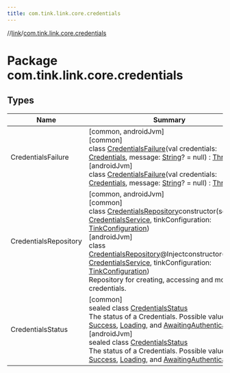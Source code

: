 ```yaml
---
title: com.tink.link.core.credentials
---
```

//[link](../../index.html)/[com.tink.link.core.credentials](index.html)



# Package com.tink.link.core.credentials



## Types


| Name | Summary |
|---|---|
| CredentialsFailure | [common, androidJvm]<br>[common]<br>class [CredentialsFailure]([common]-credentials-failure/index.html)(val credentials: [Credentials](../com.tink.model.credentials/[common]-credentials/index.html), message: [String](https://kotlinlang.org/api/latest/jvm/stdlib/kotlin/-string/index.html)? = null) : [Throwable](https://kotlinlang.org/api/latest/jvm/stdlib/kotlin/-throwable/index.html)<br>[androidJvm]<br>class [CredentialsFailure]([android-jvm]-credentials-failure/index.html)(val credentials: [Credentials](../com.tink.model.credentials/[android-jvm]-credentials/index.html), message: [String](https://kotlinlang.org/api/latest/jvm/stdlib/kotlin/-string/index.html)? = null) : [Throwable](https://kotlinlang.org/api/latest/jvm/stdlib/kotlin/-throwable/index.html) |
| CredentialsRepository | [common, androidJvm]<br>[common]<br>class [CredentialsRepository]([common]-credentials-repository/index.html)constructor(service: [CredentialsService](../com.tink.service.credentials/[common]-credentials-service/index.html), tinkConfiguration: [TinkConfiguration](../com.tink.service.network/[common]-tink-configuration/index.html))<br>[androidJvm]<br>class [CredentialsRepository]([android-jvm]-credentials-repository/index.html)@Injectconstructor(service: [CredentialsService](../com.tink.service.credentials/[android-jvm]-credentials-service/index.html), tinkConfiguration: [TinkConfiguration](../com.tink.service.network/[android-jvm]-tink-configuration/index.html))<br>Repository for creating, accessing and modifying credentials. |
| CredentialsStatus | [common]<br>sealed class [CredentialsStatus]([common]-credentials-status/index.html)<br>The status of a Credentials. Possible values are [Success]([common]-credentials-status/-success/index.html), [Loading]([common]-credentials-status/-loading/index.html), and [AwaitingAuthentication]([common]-credentials-status/-awaiting-authentication/index.html)<br>[androidJvm]<br>sealed class [CredentialsStatus]([android-jvm]-credentials-status/index.html)<br>The status of a Credentials. Possible values are [Success]([android-jvm]-credentials-status/-success/index.html), [Loading]([android-jvm]-credentials-status/-loading/index.html), and [AwaitingAuthentication]([android-jvm]-credentials-status/-awaiting-authentication/index.html) |

